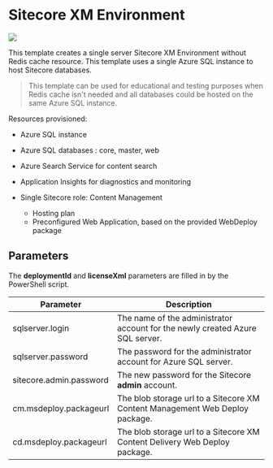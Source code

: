 # Sitecore XM Environment

<a href="http://armviz.io/#/?load=https%3A%2F%2Fraw.githubusercontent.com/ivansharamok/Sitecore-Azure-Quickstart-Templates/master/Sitecore%208.2.1/xm/azuredeploy.json" target="_blank">
    <img src="http://armviz.io/visualizebutton.png"/>
</a>

This template creates a single server Sitecore XM Environment without Redis cache resource. This template uses a single Azure SQL instance to host Sitecore databases.  
>This template can be used for educational and testing purposes when Redis cache isn't needed and all databases could be hosted on the same Azure SQL instance.

Resources provisioned:
  
  * Azure SQL instance
  * Azure SQL databases : core, master, web
  * Azure Search Service for content search
  * Application Insights for diagnostics and monitoring
  * Single Sitecore role: Content Management

    * Hosting plan
    * Preconfigured Web Application, based on the provided WebDeploy package
    
## Parameters
The **deploymentId** and **licenseXml** parameters are filled in by the PowerShell script.

| Parameter               | Description
--------------------------|------------------------------------------------
| sqlserver.login         | The name of the administrator account for the newly created Azure SQL server.
| sqlserver.password      | The password for the administrator account for Azure SQL server.
| sitecore.admin.password | The new password for the Sitecore **admin** account.
| cm.msdeploy.packageurl  | The blob storage url to a Sitecore XM Content Management Web Deploy package.
| cd.msdeploy.packageurl  | The blob storage url to a Sitecore XM Content Delivery Web Deploy package.

